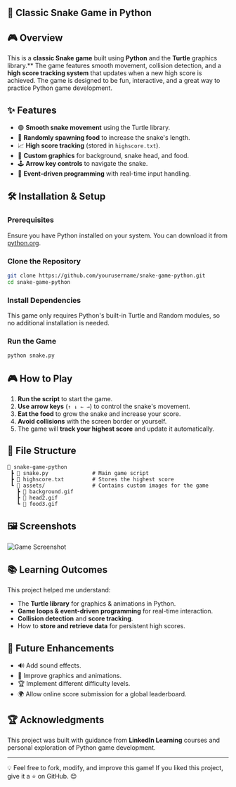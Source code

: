 ## 🐍 Classic Snake Game in Python

## 🎮 Overview
This is a **classic Snake game** built using **Python** and the **Turtle** graphics library.** The game features smooth movement, collision detection, and a **high score tracking system** that updates when a new high score is achieved. The game is designed to be fun, interactive, and a great way to practice Python game development.

## ✨ Features
- 🟢 **Smooth snake movement** using the Turtle library.
- 🍏 **Randomly spawning food** to increase the snake's length.
- 📈 **High score tracking** (stored in `highscore.txt`).
- 🎨 **Custom graphics** for background, snake head, and food.
- 🕹 **Arrow key controls** to navigate the snake.
- 🚀 **Event-driven programming** with real-time input handling.

## 🛠 Installation & Setup
### Prerequisites
Ensure you have Python installed on your system. You can download it from [python.org](https://www.python.org/downloads/).

### Clone the Repository
```sh
git clone https://github.com/yourusername/snake-game-python.git
cd snake-game-python
```

### Install Dependencies
This game only requires Python's built-in Turtle and Random modules, so no additional installation is needed.

### Run the Game
```sh
python snake.py
```

## 🎮 How to Play
1. **Run the script** to start the game.
2. **Use arrow keys** (`↑ ↓ ← →`) to control the snake's movement.
3. **Eat the food** to grow the snake and increase your score.
4. **Avoid collisions** with the screen border or yourself.
5. The game will **track your highest score** and update it automatically.

## 📂 File Structure
```
📂 snake-game-python
 ┣ 📜 snake.py              # Main game script
 ┣ 📜 highscore.txt         # Stores the highest score
 ┗ 📂 assets/               # Contains custom images for the game
   ┣ 📜 background.gif
   ┣ 📜 head2.gif
   ┗ 📜 food3.gif
```

## 🖼 Screenshots
![Game Screenshot](assets/screenshot.png)

## 📚 Learning Outcomes
This project helped me understand:
- The **Turtle library** for graphics & animations in Python.
- **Game loops & event-driven programming** for real-time interaction.
- **Collision detection** and **score tracking**.
- How to **store and retrieve data** for persistent high scores.

## 📌 Future Enhancements
- 🔊 Add sound effects.
- 🎨 Improve graphics and animations.
- 🏆 Implement different difficulty levels.
- 🌍 Allow online score submission for a global leaderboard.

## 🏆 Acknowledgments
This project was built with guidance from **LinkedIn Learning** courses and personal exploration of Python game development.

---
💡 Feel free to fork, modify, and improve this game! If you liked this project, give it a ⭐ on GitHub. 😊
